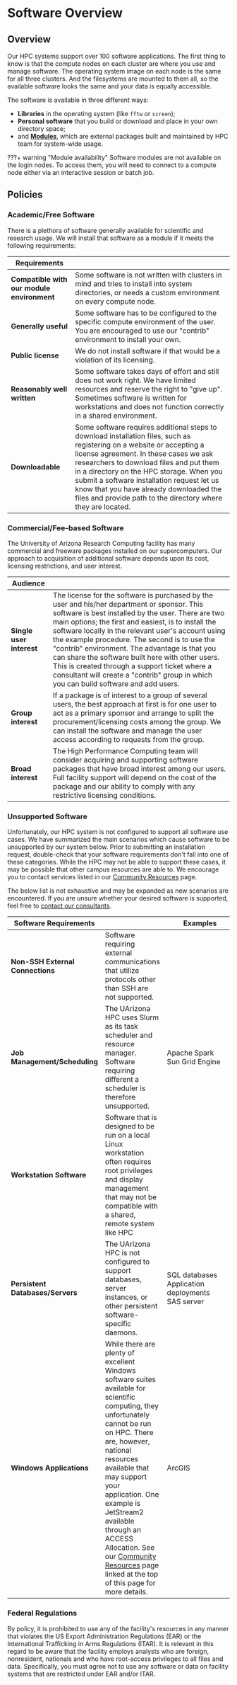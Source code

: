 # Software Overview

## Overview

Our HPC systems support over 100 software applications.  The first thing to know is that the compute nodes on each cluster are where you use and manage software.  The operating system image on each node is the same for all three clusters. And the filesystems are mounted to them all, so the available software looks the same and your data is equally accessible.

The software is available in three different ways:

- **Libraries** in the operating system (like ```fftw``` or ```screen```);
- **Personal software** that you build or download and place in your own directory space;
- and [**Modules**](../module/), which are external packages built and maintained by HPC team for system-wide usage.

???+ warning "Module availability"
    Software modules are not available on the login nodes. To access them, you will need to connect to a compute node either via an interactive session or batch job.

## Policies
### Academic/Free Software
There is a plethora of software generally available for scientific and research usage.  We will install that software as a module if it meets the following requirements:


|Requirements||
|-|-|
|**Compatible with our module environment**|Some software is not written with clusters in mind and tries to install into system directories, or needs a custom environment on every compute node.|
|**Generally useful**|Some software has to be configured to the specific compute environment of the user. You are encouraged to use our "contrib" environment to install your own.|
|**Public license**|We do not install software if that would be a violation of its licensing.|
|**Reasonably well written**|Some software takes days of effort and still does not work right.  We have limited resources and reserve the right to "give up". Sometimes software is written for workstations and does not function correctly in a shared environment.|
|**Downloadable**|Some software requires additional steps to download installation files, such as registering on a website or accepting a license agreement. In these cases we ask researchers to download files and put them in a directory on the HPC storage. When you submit a software installation request let us know that you have already downloaded the files and provide path to the directory where they are located.|


### Commercial/Fee-based Software
The University of Arizona Research Computing facility has many commercial and freeware packages installed on our supercomputers. Our approach to acquisition of additional software depends upon its cost, licensing restrictions, and user interest.   

|Audience||
|-|-|
|**Single user interest**|The license for the software is purchased by the user and his/her department or sponsor.  This software is best installed by the user.  There are two main options; the first and easiest, is to install the software locally in the relevant user's account using the example procedure. The second is to use the "contrib" environment.  The advantage is that you can share the software built here with other users. This is created through a support ticket where a consultant will create a "contrib" group in which you can build software and add users.|
|**Group interest**|If a package is of interest to a group of several users, the best approach at first is for one user to act as a primary sponsor and arrange to split the procurement/licensing costs among the group. We can install the software and manage the user access according to requests from the group.|
|**Broad interest**|The High Performance Computing team will consider acquiring and supporting software packages that have broad interest among our users. Full facility support will depend on the cost of the package and our ability to comply with any restrictive licensing conditions.|




### Unsupported Software

Unfortunately, our HPC system is not configured to support all software use cases. We have summarized the main scenarios which cause software to be unsupported by our system below. Prior to submitting an installation request, double-check that your software requirements don't fall into one of these categories. While the HPC may not be able to support these cases, it may be possible that other campus resources are able to. We encourage you to contact services listed in our [Community Resources](../../support_and_training/external_resources/) page.

The below list is not exhaustive and may be expanded as new scenarios are encountered. If you are unsure whether your desired software is supported, feel free to [contact our consultants](../../support_and_training/consulting_services/).

|Software Requirements||<div style="width: 150px;">Examples</div>|
|-|-|-|
|**Non-SSH External Connections**|Software requiring external communications that utilize protocols other than SSH are not supported.|
|**Job Management/Scheduling**|The UArizona HPC uses Slurm as its task scheduler and resource manager. Software requiring different a scheduler is therefore unsupported.|Apache Spark<br>Sun Grid Engine|
|**Workstation Software**|Software that is designed to be run on a local Linux workstation often requires root privileges and display management that may not be compatible with a shared, remote system like HPC|
|**Persistent Databases/Servers**|The UArizona HPC is not configured to support databases, server instances, or other persistent software-specific daemons.|SQL databases<br>Application deployments<br>SAS server|
|**Windows Applications**|While there are plenty of excellent Windows software suites available for scientific computing, they unfortunately cannot be run on HPC. There are, however, national resources available that may support your application. One example is JetStream2 available through an ACCESS Allocation. See our [Community Resources](../../support_and_training/external_resources/) page linked at the top of this page for more details.|ArcGIS|


### Federal Regulations
By policy, it is prohibited to use any of the facility's resources in any manner that violates the US Export Administration Regulations (EAR) or the International Trafficking in Arms Regulations (ITAR). It is relevant in this regard to be aware that the facility employs analysts who are foreign, nonresident, nationals and who have root-access privileges to all files and data. Specifically, you must agree not to use any software or data on facility systems that are restricted under EAR and/or ITAR.

